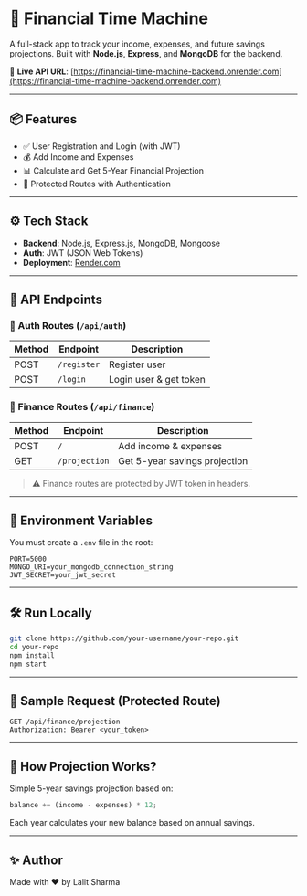 # 💸 Financial Time Machine

A full-stack app to track your income, expenses, and future savings projections. Built with **Node.js**, **Express**, and **MongoDB** for the backend.

🔗 **Live API URL**: [https://financial-time-machine-backend.onrender.com](https://financial-time-machine-backend.onrender.com)

---

## 📦 Features

- ✅ User Registration and Login (with JWT)
- 💰 Add Income and Expenses
- 📊 Calculate and Get 5-Year Financial Projection
- 🔐 Protected Routes with Authentication

---

## ⚙️ Tech Stack

- **Backend**: Node.js, Express.js, MongoDB, Mongoose
- **Auth**: JWT (JSON Web Tokens)
- **Deployment**: [Render.com](https://render.com/)

---

## 🚀 API Endpoints

### 🔐 Auth Routes (`/api/auth`)

| Method | Endpoint      | Description        |
|--------|---------------|--------------------|
| POST   | `/register`   | Register user      |
| POST   | `/login`      | Login user & get token |

### 💸 Finance Routes (`/api/finance`)

| Method | Endpoint            | Description                |
|--------|---------------------|----------------------------|
| POST   | `/`                 | Add income & expenses      |
| GET    | `/projection`       | Get 5-year savings projection |

> ⚠️ Finance routes are protected by JWT token in headers.

---

## 🔧 Environment Variables

You must create a `.env` file in the root:

```
PORT=5000
MONGO_URI=your_mongodb_connection_string
JWT_SECRET=your_jwt_secret
```

---

## 🛠️ Run Locally

```bash
git clone https://github.com/your-username/your-repo.git
cd your-repo
npm install
npm start
```

---

## 📮 Sample Request (Protected Route)

```http
GET /api/finance/projection
Authorization: Bearer <your_token>
```

---

## 🧠 How Projection Works?

Simple 5-year savings projection based on:

```js
balance += (income - expenses) * 12;
```

Each year calculates your new balance based on annual savings.

---

## ✨ Author

Made with ❤️ by Lalit Sharma
